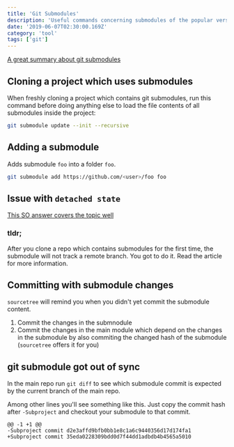 ```yaml
---
title: 'Git Submodules'
description: 'Useful commands concerning submodules of the popular version control system git'
date: '2019-06-07T02:30:00.169Z'
category: 'tool'
tags: ['git']
---
```


[A great summary about git submodules](https://github.blog/2016-02-01-working-with-submodules/)

## Cloning a project which uses submodules

When freshly cloning a project which contains git submodules, run this command
before doing anything else to load the file contents of all submodules inside the project:

```bash
git submodule update --init --recursive
```

## Adding a submodule

Adds submodule `foo` into a folder `foo`.

```bash
git submodule add https://github.com/<user>/foo foo
```

## Issue with `detached state`

[This SO answer covers the topic well](https://stackoverflow.com/questions/18770545/why-is-my-git-submodule-head-detached-from-master#answer-36375256)

### tldr;

After you clone a repo which contains submodules for the first time, the submodule will not track a remote branch. You got to do it. Read the article for more information.

## Committing with submodule changes

`sourcetree` will remind you when you didn't yet commit the submodule content.

1. Commit the changes in the submnodule
2. Commit the changes in the main module which depend on the changes in the submodule by also commiting the changed hash of the submodule (`sourcetree` offers it for you)

## git submodule got out of sync

In the main repo run `git diff` to see which submodule commit is expected by the current branch of the main repo.

Among other lines you'll see something like this. Just copy the commit hash after `-Subproject` and checkout your submodule to that commit.

```
@@ -1 +1 @@
-Subproject commit d2e3affd9bfb0bb1e8c1a6c9440356d17d174fa1
+Subproject commit 35eda0228309bdd0d7f44dd1adbdb4b4565a5010
```
